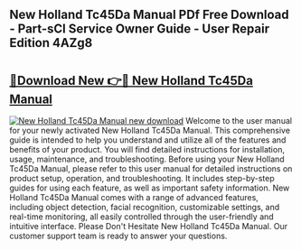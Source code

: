 ## New Holland Tc45Da Manual PDf Free Download - Part-sCl Service Owner Guide - User Repair Edition 4AZg8

# <h2><a href="http://bc95174.oget.top/?id=New+Holland+Tc45Da+Manual">🔗Download New 👉🔴 New Holland Tc45Da Manual</a></h2>

[![New Holland Tc45Da Manual new download](https://i.imgur.com/5g1atiW.png)](http://bc95174.oget.top/?id=New+Holland+Tc45Da+Manual)
Welcome to the user manual for your newly activated New Holland Tc45Da Manual. This comprehensive guide is intended to help you understand and utilize all of the features and benefits of your product. You will find detailed instructions for installation, usage, maintenance, and troubleshooting. Before using your New Holland Tc45Da Manual, please refer to this user manual for detailed instructions on product setup, operation, and troubleshooting. It includes step-by-step guides for using each feature, as well as important safety information. New Holland Tc45Da Manual comes with a range of advanced features, including object detection, facial recognition, customizable settings, and real-time monitoring, all easily controlled through the user-friendly and intuitive interface. Please Don't Hesitate New Holland Tc45Da Manual. Our customer support team is ready to answer your questions.
